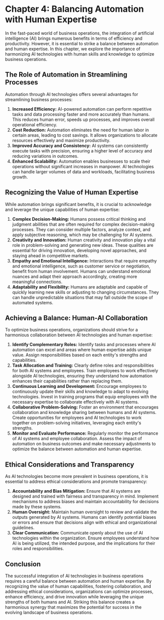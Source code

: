 Chapter 4: Balancing Automation with Human Expertise
====================================================

In the fast-paced world of business operations, the integration of artificial intelligence (AI) brings numerous benefits in terms of efficiency and productivity. However, it is essential to strike a balance between automation and human expertise. In this chapter, we explore the importance of harmonizing AI technologies with human skills and knowledge to optimize business operations.

The Role of Automation in Streamlining Processes
------------------------------------------------

Automation through AI technologies offers several advantages for streamlining business processes:

1. **Increased Efficiency:** AI-powered automation can perform repetitive tasks and data processing faster and more accurately than humans. This reduces human error, speeds up processes, and improves overall operational efficiency.
2. **Cost Reduction:** Automation eliminates the need for human labor in certain areas, leading to cost savings. It allows organizations to allocate resources effectively and maximize productivity.
3. **Improved Accuracy and Consistency:** AI systems can consistently execute tasks with precision, ensuring a higher level of accuracy and reducing variations in outcomes.
4. **Enhanced Scalability:** Automation enables businesses to scale their operations without significant increases in manpower. AI technologies can handle larger volumes of data and workloads, facilitating business growth.

Recognizing the Value of Human Expertise
----------------------------------------

While automation brings significant benefits, it is crucial to acknowledge and leverage the unique capabilities of human expertise:

1. **Complex Decision-Making:** Humans possess critical thinking and judgment abilities that are often required for complex decision-making processes. They can consider multiple factors, analyze context, and apply subjective reasoning, which may be challenging for AI systems.
2. **Creativity and Innovation:** Human creativity and innovation play a vital role in problem-solving and generating new ideas. These qualities are essential for driving innovation, developing novel approaches, and staying ahead in competitive markets.
3. **Empathy and Emotional Intelligence:** Interactions that require empathy and emotional intelligence, such as customer service or negotiation, benefit from human involvement. Humans can understand emotional nuances and adapt their approach accordingly, creating more meaningful connections.
4. **Adaptability and Flexibility:** Humans are adaptable and capable of quickly learning new skills or adjusting to changing circumstances. They can handle unpredictable situations that may fall outside the scope of automated systems.

Achieving a Balance: Human-AI Collaboration
-------------------------------------------

To optimize business operations, organizations should strive for a harmonious collaboration between AI technologies and human expertise:

1. **Identify Complementary Roles:** Identify tasks and processes where AI automation can excel and areas where human expertise adds unique value. Assign responsibilities based on each entity's strengths and capabilities.
2. **Task Allocation and Training:** Clearly define roles and responsibilities for both AI systems and employees. Train employees to work effectively alongside AI technologies, ensuring they understand how automation enhances their capabilities rather than replacing them.
3. **Continuous Learning and Development:** Encourage employees to continuously update their skills and knowledge to adapt to evolving technologies. Invest in training programs that equip employees with the necessary expertise to collaborate effectively with AI systems.
4. **Collaborative Problem-Solving:** Foster an environment that encourages collaboration and knowledge sharing between humans and AI systems. Create opportunities for employees and AI technologies to work together on problem-solving initiatives, leveraging each entity's strengths.
5. **Monitor and Evaluate Performance:** Regularly monitor the performance of AI systems and employee collaboration. Assess the impact of automation on business outcomes and make necessary adjustments to optimize the balance between automation and human expertise.

Ethical Considerations and Transparency
---------------------------------------

As AI technologies become more prevalent in business operations, it is essential to address ethical considerations and promote transparency:

1. **Accountability and Bias Mitigation:** Ensure that AI systems are designed and trained with fairness and transparency in mind. Implement mechanisms to address biases and maintain accountability for decisions made by these systems.
2. **Human Oversight:** Maintain human oversight to review and validate the outputs generated by AI systems. Humans can identify potential biases or errors and ensure that decisions align with ethical and organizational guidelines.
3. **Clear Communication:** Communicate openly about the use of AI technologies within the organization. Ensure employees understand how AI is being utilized, the intended purpose, and the implications for their roles and responsibilities.

Conclusion
----------

The successful integration of AI technologies in business operations requires a careful balance between automation and human expertise. By recognizing the value of human capabilities, fostering collaboration, and addressing ethical considerations, organizations can optimize processes, enhance efficiency, and drive innovation while leveraging the unique strengths of both humans and AI. Striking this balance creates a harmonious synergy that maximizes the potential for success in the evolving landscape of business operations.
